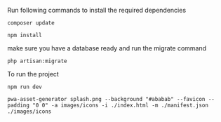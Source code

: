 Run following commands to install the required dependencies

`composer update`

`npm install`

make sure you have a database ready and run the migrate command

`php artisan:migrate`

To run the project 

`npm run dev`

`pwa-asset-generator splash.png --background "#ababab" --favicon --padding "0 0" -a images/icons -i ./index.html -m ./manifest.json ./images/icons`
